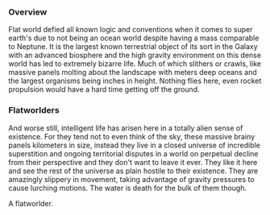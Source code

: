 
### Overview

Flat world defied all known logic and conventions when it comes to super earth's due to not being an ocean world despite having a mass comparable to Neptune.  It is the largest known terrestrial object of its sort in the Galaxy with an advanced biosphere and the high gravity environment on this dense world has led to extremely bizarre life.  Much of which slithers or crawls, like massive panels molting about the landscape with meters deep oceans and the largest organisms being inches in height.  Nothing flies here, even rocket propulsion would have a hard time getting off the ground.  

### Flatworlders

And worse still, intelligent life has arisen here in a totally alien sense of existence.  For they tend not to even think of the sky, these massive brainy panels kilometers in size, instead they live in a closed universe of incredible superstition and ongoing territorial disputes in a world on perpetual decline from their perspective and they don't want to leave it ever.  They like it here and see the rest of the universe as plain hostile to their existence.  They are amazingly slippery in movement, taking advantage of gravity pressures to cause lurching motions.  The water is death for the bulk of them though.
 

A flatworlder.
